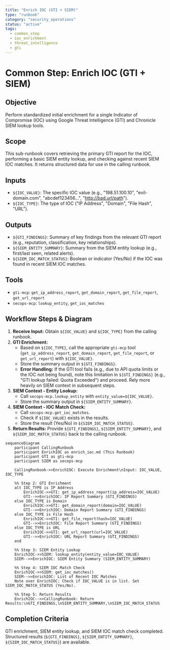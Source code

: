 ```yaml
---
title: "Enrich IOC (GTI + SIEM)"
type: "runbook"
category: "security_operations"
status: "active"
tags:
  - common_step
  - ioc_enrichment
  - threat_intelligence
  - gti
---
```


# Common Step: Enrich IOC (GTI + SIEM)

## Objective

Perform standardized initial enrichment for a single Indicator of Compromise (IOC) using Google Threat Intelligence (GTI) and Chronicle SIEM lookup tools.

## Scope

This sub-runbook covers retrieving the primary GTI report for the IOC, performing a basic SIEM entity lookup, and checking against recent SIEM IOC matches. It returns structured data for use in the calling runbook.

## Inputs

*   `${IOC_VALUE}`: The specific IOC value (e.g., "198.51.100.10", "evil-domain.com", "abcdef123456...", "http://bad.url/path").
*   `${IOC_TYPE}`: The type of IOC ("IP Address", "Domain", "File Hash", "URL").

## Outputs

*   `${GTI_FINDINGS}`: Summary of key findings from the relevant GTI report (e.g., reputation, classification, key relationships).
*   `${SIEM_ENTITY_SUMMARY}`: Summary from the SIEM entity lookup (e.g., first/last seen, related alerts).
*   `${SIEM_IOC_MATCH_STATUS}`: Boolean or indicator (Yes/No) if the IOC was found in recent SIEM IOC matches.

## Tools

*   `gti-mcp`: `get_ip_address_report`, `get_domain_report`, `get_file_report`, `get_url_report`
*   `secops-mcp`: `lookup_entity`, `get_ioc_matches`

## Workflow Steps & Diagram

1.  **Receive Input:** Obtain `${IOC_VALUE}` and `${IOC_TYPE}` from the calling runbook.
2.  **GTI Enrichment:**
    *   Based on `${IOC_TYPE}`, call the appropriate `gti-mcp` tool (`get_ip_address_report`, `get_domain_report`, `get_file_report`, or `get_url_report`) with `${IOC_VALUE}`.
    *   Store the summary output in `${GTI_FINDINGS}`.
    *   **Error Handling:** If the GTI tool fails (e.g., due to API quota limits or the IOC not being found), note this limitation in `${GTI_FINDINGS}` (e.g., "GTI lookup failed: Quota Exceeded") and proceed. Rely more heavily on SIEM context in subsequent steps.
3.  **SIEM Context - Entity Lookup:**
    *   Call `secops-mcp.lookup_entity` with `entity_value=${IOC_VALUE}`.
    *   Store the summary output in `${SIEM_ENTITY_SUMMARY}`.
4.  **SIEM Context - IOC Match Check:**
    *   Call `secops-mcp.get_ioc_matches`.
    *   Check if `${IOC_VALUE}` exists in the results.
    *   Store the result (Yes/No) in `${SIEM_IOC_MATCH_STATUS}`.
5.  **Return Results:** Provide `${GTI_FINDINGS}`, `${SIEM_ENTITY_SUMMARY}`, and `${SIEM_IOC_MATCH_STATUS}` back to the calling runbook.

```mermaid
sequenceDiagram
    participant CallingRunbook
    participant EnrichIOC as enrich_ioc.md (This Runbook)
    participant GTI as gti-mcp
    participant SIEM as secops-mcp

    CallingRunbook->>EnrichIOC: Execute Enrichment\nInput: IOC_VALUE, IOC_TYPE

    %% Step 2: GTI Enrichment
    alt IOC_TYPE is IP Address
        EnrichIOC->>GTI: get_ip_address_report(ip_address=IOC_VALUE)
        GTI-->>EnrichIOC: IP Report Summary (GTI_FINDINGS)
    else IOC_TYPE is Domain
        EnrichIOC->>GTI: get_domain_report(domain=IOC_VALUE)
        GTI-->>EnrichIOC: Domain Report Summary (GTI_FINDINGS)
    else IOC_TYPE is File Hash
        EnrichIOC->>GTI: get_file_report(hash=IOC_VALUE)
        GTI-->>EnrichIOC: File Report Summary (GTI_FINDINGS)
    else IOC_TYPE is URL
        EnrichIOC->>GTI: get_url_report(url=IOC_VALUE)
        GTI-->>EnrichIOC: URL Report Summary (GTI_FINDINGS)
    end

    %% Step 3: SIEM Entity Lookup
    EnrichIOC->>SIEM: lookup_entity(entity_value=IOC_VALUE)
    SIEM-->>EnrichIOC: SIEM Entity Summary (SIEM_ENTITY_SUMMARY)

    %% Step 4: SIEM IOC Match Check
    EnrichIOC->>SIEM: get_ioc_matches()
    SIEM-->>EnrichIOC: List of Recent IOC Matches
    Note over EnrichIOC: Check if IOC_VALUE is in list. Set SIEM_IOC_MATCH_STATUS (Yes/No).

    %% Step 5: Return Results
    EnrichIOC-->>CallingRunbook: Return Results:\nGTI_FINDINGS,\nSIEM_ENTITY_SUMMARY,\nSIEM_IOC_MATCH_STATUS

```

## Completion Criteria

GTI enrichment, SIEM entity lookup, and SIEM IOC match check completed. Structured results (`${GTI_FINDINGS}`, `${SIEM_ENTITY_SUMMARY}`, `${SIEM_IOC_MATCH_STATUS}`) are available.
